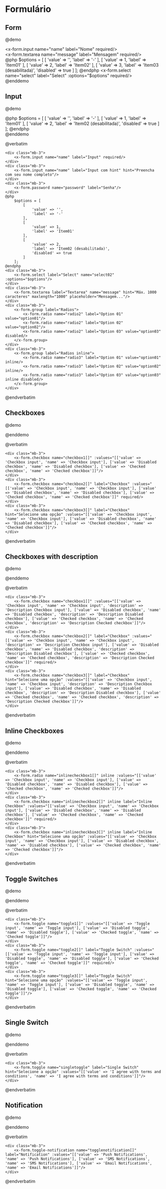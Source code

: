 # Formulário

## Form

@demo
<x-form>
    <div class="mb-3">
        <x-form.input name="name" label="Nome" required/>
    </div>
    <div class="mb-3">
        <x-form.textarea name="message" label="Mensagem" required/>
    </div>
    <div class="mb-3">
        @php
            $options = [
                [
                    'value' => '',
                    'label' => '-'
                ],
                [
                    'value' => 1,
                    'label' => 'Item01'
                ],
                [
                    'value' => 2,
                    'label' => 'Item02'
                ],
                [
                    'value' => 3,
                    'label' => 'Item03 (desabilitada)',
                    'disabled' => true
                ]
            ];
        @endphp
        <x-form.select name="select" label="Select" :options="$options" required/>
    </div>
</x-form>
@enddemo

## Input

@demo
<div class="mb-3">
    <x-form.input name="name" label="Input" required/>
</div>
<div class="mb-3">
    <x-form.input name="name" label="Input com hint" hint="Preencha com seu nome completo"/>
</div>
<div class="mb-3">
    <x-form.password name="password" label="Senha"/>
</div>
@php
    $options = [
        [
            'value' => '',
            'label' => '-'
        ],
        [
            'value' => 1,
            'label' => 'Item01'
        ],
        [
            'value' => 2,
            'label' => 'Item02 (desabilitada)',
            'disabled' => true
        ]
    ];
@endphp
<div class="mb-3">
    <x-form.select label="Select" name="select02" :options="$options"/>
</div>
<div class="mb-3">
    <x-form.textarea label="Textarea" name="message" hint="Máx. 1000 caracteres" maxlength="1000" placeholder="Mensagem..."/>
</div>
<div class="mb-3">
    <x-form.group label="Radios">
        <x-form.radio name="radio2" label="Option 01" value="option01"/>
        <x-form.radio name="radio2" label="Option 02" value="option02"/>
        <x-form.radio name="radio2" label="Option 03" value="option03" disabled/>
    </x-form.group>
</div>
<div class="mb-3">
    <x-form.group label="Radios inline">
        <x-form.radio name="radio3" label="Option 01" value="option01" inline/>
        <x-form.radio name="radio3" label="Option 02" value="option02" inline/>
        <x-form.radio name="radio3" label="Option 03" value="option03" inline disabled/>
    </x-form.group>
</div>
@enddemo

@verbatim

```blade
<div class="mb-3">
    <x-form.input name="name" label="Input" required/>
</div>
<div class="mb-3">
    <x-form.input name="name" label="Input com hint" hint="Preencha com seu nome completo"/>
</div>
<div class="mb-3">
    <x-form.password name="password" label="Senha"/>
</div>
@php
    $options = [
        [
            'value' => '',
            'label' => '-'
        ],
        [
            'value' => 1,
            'label' => 'Item01'
        ],
        [
            'value' => 2,
            'label' => 'Item02 (desabilitada)',
            'disabled' => true
        ]
    ];
@endphp
<div class="mb-3">
    <x-form.select label="Select" name="select02" :options="$options"/>
</div>
<div class="mb-3">
    <x-form.textarea label="Textarea" name="message" hint="Máx. 1000 caracteres" maxlength="1000" placeholder="Mensagem..."/>
</div>
<div class="mb-3">
    <x-form.group label="Radios">
        <x-form.radio name="radio2" label="Option 01" value="option01"/>
        <x-form.radio name="radio2" label="Option 02" value="option02"/>
        <x-form.radio name="radio2" label="Option 03" value="option03" disabled/>
    </x-form.group>
</div>
<div class="mb-3">
    <x-form.group label="Radios inline">
        <x-form.radio name="radio3" label="Option 01" value="option01" inline/>
        <x-form.radio name="radio3" label="Option 02" value="option02" inline/>
        <x-form.radio name="radio3" label="Option 03" value="option03" inline disabled/>
    </x-form.group>
</div>
```

@endverbatim

## Checkboxes

@demo
<div class="mb-3">
    <x-form.checkbox name="checkbox1[]" :values="[['value' => 'Checkbox input', 'name' => 'Checkbox input'], ['value' => 'Disabled checkbox', 'name' => 'Disabled checkbox'], ['value' => 'Checked checkbox', 'name' => 'Checked checkbox']]"/>
</div>
<div class="mb-3">
    <x-form.checkbox name="checkbox2[]" label="Checkbox" :values="[['value' => 'Checkbox input', 'name' => 'Checkbox input'], ['value' => 'Disabled checkbox', 'name' => 'Disabled checkbox'], ['value' => 'Checked checkbox', 'name' => 'Checked checkbox']]" required/>
</div>
<div class="mb-3">
    <x-form.checkbox name="checkbox3[]" label="Checkbox" hint="Selecione uma opção" :values="[['value' => 'Checkbox input', 'name' => 'Checkbox input'], ['value' => 'Disabled checkbox', 'name' => 'Disabled checkbox'], ['value' => 'Checked checkbox', 'name' => 'Checked checkbox']]"/>
</div>
@enddemo

@verbatim

```blade
<div class="mb-3">
    <x-form.checkbox name="checkbox1[]" :values="[['value' => 'Checkbox input', 'name' => 'Checkbox input'], ['value' => 'Disabled checkbox', 'name' => 'Disabled checkbox'], ['value' => 'Checked checkbox', 'name' => 'Checked checkbox']]"/>
</div>
<div class="mb-3">    
    <x-form.checkbox name="checkbox2[]" label="Checkbox" :values="[['value' => 'Checkbox input', 'name' => 'Checkbox input'], ['value' => 'Disabled checkbox', 'name' => 'Disabled checkbox'], ['value' => 'Checked checkbox', 'name' => 'Checked checkbox']]" required/>
</div>
<div class="mb-3">    
    <x-form.checkbox name="checkbox3[]" label="Checkbox" hint="Selecione uma opção" :values="[['value' => 'Checkbox input', 'name' => 'Checkbox input'], ['value' => 'Disabled checkbox', 'name' => 'Disabled checkbox'], ['value' => 'Checked checkbox', 'name' => 'Checked checkbox']]"/>
</div>
```

@endverbatim

## Checkboxes with description

@demo
<div class="mb-3">
    <x-form.checkbox name="checkbox1[]" :values="[['value' => 'Checkbox input', 'name' => 'Checkbox input', 'description' => 'Description Checkbox input'], ['value' => 'Disabled checkbox', 'name' => 'Disabled checkbox', 'description' => 'Description Disabled checkbox'], ['value' => 'Checked checkbox', 'name' => 'Checked checkbox', 'description' => 'Description Checked checkbox']]"/>
</div>
<div class="mb-3">
    <x-form.checkbox name="checkbox2[]" label="Checkbox" :values="[['value' => 'Checkbox input', 'name' => 'Checkbox input', 'description' => 'Description Checkbox input'], ['value' => 'Disabled checkbox', 'name' => 'Disabled checkbox', 'description' => 'Description Disabled checkbox'], ['value' => 'Checked checkbox', 'name' => 'Checked checkbox', 'description' => 'Description Checked checkbox']]" required/>
</div>
<div class="mb-3">
    <x-form.checkbox name="checkbox3[]" label="Checkbox" hint="Selecione uma opção" :values="[['value' => 'Checkbox input', 'name' => 'Checkbox input', 'description' => 'Description Checkbox input'], ['value' => 'Disabled checkbox', 'name' => 'Disabled checkbox', 'description' => 'Description Disabled checkbox'], ['value' => 'Checked checkbox', 'name' => 'Checked checkbox', 'description' => 'Description Checked checkbox']]"/>
</div>
@enddemo

@verbatim

```blade
<div class="mb-3">
    <x-form.checkbox name="checkbox1[]" :values="[['value' => 'Checkbox input', 'name' => 'Checkbox input', 'description' => 'Description Checkbox input'], ['value' => 'Disabled checkbox', 'name' => 'Disabled checkbox', 'description' => 'Description Disabled checkbox'], ['value' => 'Checked checkbox', 'name' => 'Checked checkbox', 'description' => 'Description Checked checkbox']]"/>
</div>
<div class="mb-3">    
    <x-form.checkbox name="checkbox2[]" label="Checkbox" :values="[['value' => 'Checkbox input', 'name' => 'Checkbox input', 'description' => 'Description Checkbox input'], ['value' => 'Disabled checkbox', 'name' => 'Disabled checkbox', 'description' => 'Description Disabled checkbox'], ['value' => 'Checked checkbox', 'name' => 'Checked checkbox', 'description' => 'Description Checked checkbox']]" required/>
</div>
<div class="mb-3">    
    <x-form.checkbox name="checkbox3[]" label="Checkbox" hint="Selecione uma opção" :values="[['value' => 'Checkbox input', 'name' => 'Checkbox input', 'description' => 'Description Checkbox input'], ['value' => 'Disabled checkbox', 'name' => 'Disabled checkbox', 'description' => 'Description Disabled checkbox'], ['value' => 'Checked checkbox', 'name' => 'Checked checkbox', 'description' => 'Description Checked checkbox']]"/>
</div>
```

@endverbatim

## Inline Checkboxes

@demo
<div class="mb-3">
    <x-form.checkbox name="inlinecheckbox1[]" inline :values="[['value' => 'Checkbox input', 'name' => 'Checkbox input'], ['value' => 'Disabled checkbox', 'name' => 'Disabled checkbox'], ['value' => 'Checked checkbox', 'name' => 'Checked checkbox']]"/>
</div>
<div class="mb-3">
    <x-form.checkbox name="inlinecheckbox2[]" inline label="Inline Checkbox" :values="[['value' => 'Checkbox input', 'name' => 'Checkbox input'], ['value' => 'Disabled checkbox', 'name' => 'Disabled checkbox'], ['value' => 'Checked checkbox', 'name' => 'Checked checkbox']]" required/>
</div>
<div class="mb-3">
    <x-form.checkbox name="inlinecheckbox3[]" inline label="Inline Checkbox" hint="Selecione uma opção" :values="[['value' => 'Checkbox input', 'name' => 'Checkbox input'], ['value' => 'Disabled checkbox', 'name' => 'Disabled checkbox'], ['value' => 'Checked checkbox', 'name' => 'Checked checkbox']]"/>
</div>
@enddemo

@verbatim

```blade
<div class="mb-3">
    <x-form.radio name="inlinecheckbox1[]" inline :values="[['value' => 'Checkbox input', 'name' => 'Checkbox input'], ['value' => 'Disabled checkbox', 'name' => 'Disabled checkbox'], ['value' => 'Checked checkbox', 'name' => 'Checked checkbox']]"/>
</div>
<div class="mb-3">
    <x-form.checkbox name="inlinecheckbox2[]" inline label="Inline Checkbox" :values="[['value' => 'Checkbox input', 'name' => 'Checkbox input'], ['value' => 'Disabled checkbox', 'name' => 'Disabled checkbox'], ['value' => 'Checked checkbox', 'name' => 'Checked checkbox']]" required/>
</div>
<div class="mb-3">    
    <x-form.checkbox name="inlinecheckbox3[]" inline label="Inline Checkbox" hint="Selecione uma opção" :values="[['value' => 'Checkbox input', 'name' => 'Checkbox input'], ['value' => 'Disabled checkbox', 'name' => 'Disabled checkbox'], ['value' => 'Checked checkbox', 'name' => 'Checked checkbox']]"/>
</div>
```

@endverbatim

## Toggle Switches

@demo
<div class="mb-3">
    <x-form.toggle name="toggle1[]" :values="[['value' => 'Toggle input', 'name' => 'Toggle input'], ['value' => 'Disabled toggle', 'name' => 'Disabled toggle'], ['value' => 'Checked toggle', 'name' => 'Checked toggle']]"/>
</div>
<div class="mb-3">
    <x-form.toggle name="toggle2[]" label="Toggle Switch" :values="[['value' => 'Toggle input', 'name' => 'Toggle input'], ['value' => 'Disabled toggle', 'name' => 'Disabled toggle'], ['value' => 'Checked toggle', 'name' => 'Checked toggle']]" required/>
</div>
<div class="mb-3">
    <x-form.toggle name="toggle3[]" label="Toggle Switch" hint="Selecione uma opção" :values="[['value' => 'Toggle input', 'name' => 'Toggle input'], ['value' => 'Disabled toggle', 'name' => 'Disabled toggle'], ['value' => 'Checked toggle', 'name' => 'Checked toggle']]"/>
</div>
@enddemo

@verbatim

```blade
<div class="mb-3">
    <x-form.toggle name="toggle1[]" :values="[['value' => 'Toggle input', 'name' => 'Toggle input'], ['value' => 'Disabled toggle', 'name' => 'Disabled toggle'], ['value' => 'Checked toggle', 'name' => 'Checked toggle']]"/>
</div>
<div class="mb-3">    
    <x-form.toggle name="toggle2[]" label="Toggle Switch" :values="[['value' => 'Toggle input', 'name' => 'Toggle input'], ['value' => 'Disabled toggle', 'name' => 'Disabled toggle'], ['value' => 'Checked toggle', 'name' => 'Checked toggle']]" required/>
</div>
<div class="mb-3">    
    <x-form.toggle name="toggle3[]" label="Toggle Switch" hint="Selecione uma opção" :values="[['value' => 'Toggle input', 'name' => 'Toggle input'], ['value' => 'Disabled toggle', 'name' => 'Disabled toggle'], ['value' => 'Checked toggle', 'name' => 'Checked toggle']]"/>
</div>
```

@endverbatim

## Single Switch

@demo
<div class="mb-3">
    <x-form.toggle name="singletoggle" label="Single Switch" hint="Selecione a opção" :values="[['value' => 'I agree with terms and conditions', 'name' => 'I agree with terms and conditions']]"/>
</div>
@enddemo

@verbatim

```blade
<div class="mb-3">    
    <x-form.toggle name="singletoggle" label="Single Switch" hint="Selecione a opção" :values="[['value' => 'I agree with terms and conditions', 'name' => 'I agree with terms and conditions']]"/>
</div>
```

@endverbatim

## Notification

@demo
<div class="mb-3">
    <x-form.toggle-notification name="togglenotification[]" label="Notification" :values="[['value' => 'Push Notifications', 'name' => 'Push Notifications'], ['value' => 'SMS Notifications', 'name' => 'SMS Notifications'], ['value' => 'Email Notifications', 'name' => 'Email Notifications']]"/>
</div>
@enddemo

@verbatim

```blade
<div class="mb-3">
    <x-form.toggle-notification name="togglenotification[]" label="Notification" :values="[['value' => 'Push Notifications', 'name' => 'Push Notifications'], ['value' => 'SMS Notifications', 'name' => 'SMS Notifications'], ['value' => 'Email Notifications', 'name' => 'Email Notifications']]"/>
</div>
```

@endverbatim
